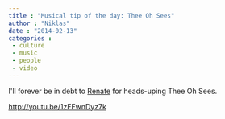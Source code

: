 ```yaml
---
title : "Musical tip of the day: Thee Oh Sees"
author : "Niklas"
date : "2014-02-13"
categories : 
 - culture
 - music
 - people
 - video
---
```


I'll forever be in debt to [Renate](http://www.renatewinter.com) for heads-uping Thee Oh Sees.

http://youtu.be/1zFFwnDyz7k
